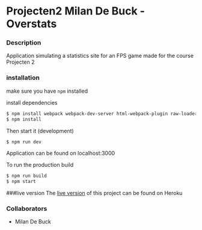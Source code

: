 # Projecten2 Milan De Buck - Overstats
### Description
Application simulating a statistics site  for an FPS game made for the course Projecten 2

### installation
 
make sure you have ` npm ` installed

install dependencies

```sh
$ npm install webpack webpack-dev-server html-webpack-plugin raw-loader ts-loader tslint-loader -g
$ npm install


```


Then start it (development)

```sh 
$ npm run dev
```
Application can be found on localhost:3000



To run the production build


```sh 
$ npm run build
$ npm start
```

###live version
The [live version](https://overstats-angular2.herokuapp.com/ "Overstats") of this project can be found on Heroku


### Collaborators
- Milan De Buck

